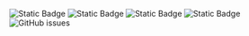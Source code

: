 ![Static Badge](https://img.shields.io/badge/blacklists-60-000000) ![Static Badge](https://img.shields.io/badge/blacklisted-2731186-cc0000) ![Static Badge](https://img.shields.io/badge/whitelisted-2242-00CC00) ![Static Badge](https://img.shields.io/badge/streaming_blacklist-28106-000000) ![GitHub issues](https://img.shields.io/github/issues/fabriziosalmi/blacklists)
